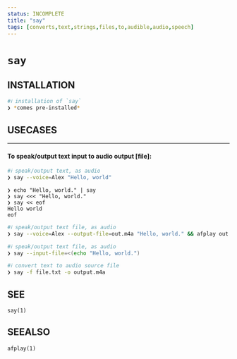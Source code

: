 ```yaml
---
status: INCOMPLETE
title: "say"
tags: [converts,text,strings,files,to,audible,audio,speech]
---
```


# `say`

## INSTALLATION


```bash
#ℹ︎ installation of `say`
❯ *comes pre-installed*
```


## USECASES

----
#### To speak/output text input to audio output [file]:


```bash
#ℹ︎ speak/output text, as audio
❯ say --voice=Alex "Hello, world"
```

    ❯ echo "Hello, world." | say
    ❯ say <<< "Hello, world."
    ❯ say << eof
    Hello world
    eof


```bash
#ℹ︎ speak/output text file, as audio
❯ say --voice=Alex --output-file=out.m4a "Hello, world." && afplay out.m4a   
```



```bash
#ℹ︎ speak/output text file, as audio
❯ say --input-file=<(echo "Hello, world.")   
```



```bash
#ℹ︎ convert text to audio source file
❯ say -f file.txt -o output.m4a
```



## SEE

    say(1)

## SEEALSO

    afplay(1)

